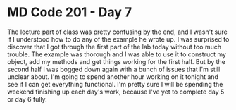 # MD Code 201 - Day 7
The lecture part of class was pretty confusing by the end, and I wasn't sure if I understood how to do any of the example he wrote up. I was surprised to discover that I got through the first part of the lab today without too much trouble. The example was thorough and I was able to use it to construct my object, add my methods and get things working for the first half. But by the second half I was bogged down again with a bunch of issues that I'm still unclear about. I'm going to spend another hour working on it tonight and see if I can get everything functional. I'm pretty sure I will be spending the weekend finishing up each day's work, because I've yet to complete day 5 or day 6 fully. 
